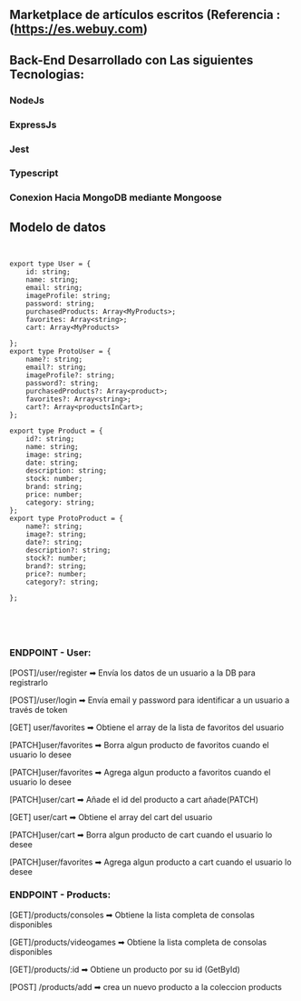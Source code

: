 
## Marketplace de artículos escritos (Referencia : (https://es.webuy.com)

## Back-End Desarrollado con Las siguientes Tecnologias:
### NodeJs
### ExpressJs
### Jest
### Typescript
### Conexion Hacia MongoDB mediante Mongoose

## Modelo de datos

```


export type User = {
    id: string;
    name: string;
    email: string;
    imageProfile: string;
    password: string;
    purchasedProducts: Array<MyProducts>;
    favorites: Array<string>;
    cart: Array<MyProducts>

};
export type ProtoUser = {
    name?: string;
    email?: string;
    imageProfile?: string;
    password?: string;
    purchasedProducts?: Array<product>;
    favorites?: Array<string>;
    cart?: Array<productsInCart>;
};

export type Product = {
    id?: string;
    name: string;
    image: string;
    date: string;
    description: string;
    stock: number;
    brand: string;
    price: number;
    category: string;
};
export type ProtoProduct = {
    name?: string;
    image?: string;
    date?: string;
    description?: string;
    stock?: number;
    brand?: string;
    price?: number;
    category?: string;

};





```

### **ENDPOINT - User**:

[POST]/user/register ➡ Envía los datos de un usuario a la DB para registrarlo

[POST]/user/login ➡ Envía email y password para identificar a un usuario a través de token

[GET] user/favorites ➡ Obtiene el array de la lista de favoritos del usuario

[PATCH]user/favorites ➡ Borra algun producto de favoritos cuando el usuario lo desee

[PATCH]user/favorites ➡ Agrega algun producto a favoritos cuando el usuario lo desee

[PATCH]user/cart ➡ Añade el id del producto a cart añade(PATCH)

[GET] user/cart ➡ Obtiene el array del cart del usuario

[PATCH]user/cart ➡ Borra algun producto de cart cuando el usuario lo desee

[PATCH]user/favorites ➡ Agrega algun producto a cart cuando el usuario lo desee

### **ENDPOINT - Products**:

[GET]/products/consoles ➡ Obtiene la lista completa de consolas disponibles

[GET]/products/videogames ➡ Obtiene la lista completa de consolas disponibles

[GET]/products/:id ➡ Obtiene un producto por su id (GetById)

[POST] /products/add ➡ crea un nuevo producto a la coleccion products
